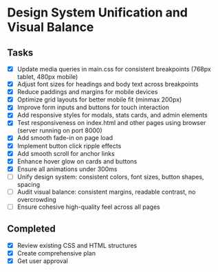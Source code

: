 # Design System Unification and Visual Balance

## Tasks

- [x] Update media queries in main.css for consistent breakpoints (768px tablet, 480px mobile)
- [x] Adjust font sizes for headings and body text across breakpoints
- [x] Reduce paddings and margins for mobile devices
- [x] Optimize grid layouts for better mobile fit (minmax 200px)
- [x] Improve form inputs and buttons for touch interaction
- [x] Add responsive styles for modals, stats cards, and admin elements
- [x] Test responsiveness on index.html and other pages using browser (server running on port 8000)
- [x] Add smooth fade-in on page load
- [x] Implement button click ripple effects
- [x] Add smooth scroll for anchor links
- [x] Enhance hover glow on cards and buttons
- [x] Ensure all animations under 300ms
- [ ] Unify design system: consistent colors, font sizes, button shapes, spacing
- [ ] Audit visual balance: consistent margins, readable contrast, no overcrowding
- [ ] Ensure cohesive high-quality feel across all pages

## Completed

- [x] Review existing CSS and HTML structures
- [x] Create comprehensive plan
- [x] Get user approval
